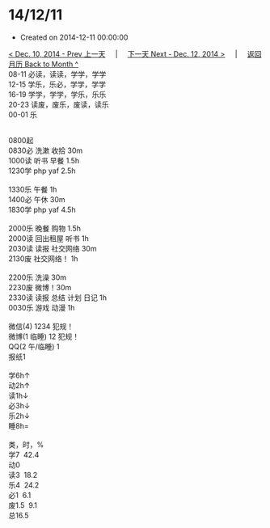 # 14/12/11

- Created on 2014-12-11 00:00:00

[< Dec. 10, 2014 - Prev 上一天](_archived/lifelogs/2014/12/d10.md) &nbsp; &nbsp; | &nbsp; &nbsp; [下一天 Next - Dec. 12, 2014 >](_archived/lifelogs/2014/12/d12.md) &nbsp; &nbsp; |  &nbsp; &nbsp; [返回月历 Back to Month ^](_archived/lifelogs/2014/12/index.md)
<br/>08-11 必读，读读，学学，学学<br/>12-15 学乐，乐必，学学，学学<br/>16-19 学学，学学，学乐，乐乐<br/>20-23 读废，废乐，废读，读乐<br/>00-01 乐<div><br/></div>0800起<br/>0830必 洗漱 收拾 30m<br/>1000读 听书 早餐 1.5h<br/>1230学 php yaf 2.5h<div><br/></div>1330乐 午餐 1h<br/>1400必 午休 30m<br/>1830学 php yaf 4.5h<div><br/></div>2000乐 晚餐 购物 1.5h<br/>2000读 回出租屋 听书 1h<br/>2030读 读报 社交网络 30m<br/>2130废 社交网络！ 1h<div><br/></div>2200乐 洗澡 30m<br/>2230废 微博！30m<br/>2330读 读报 总结 计划 日记 1h<br/>0030乐 游戏 动漫 1h<div><br/></div>微信(4) 1234 犯规！<br/>微博(1 临睡) 12 犯规！<br/>QQ(2 午/临睡) 1<br/>报纸1<div><br/></div>学6h↑<br/>动2h↑<br/>读1h↓<br/>必3h↓<br/>乐2h↓<br/>睡8h=<div><br/></div>类，时，%<br/>学7  42.4<br/>动0<br/>读3  18.2<br/>乐4  24.2<br/>必1  6.1<br/>废1.5  9.1<br/>总16.5</div>
